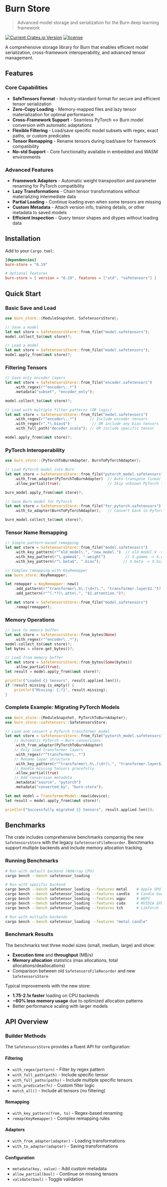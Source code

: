 # Burn Store

> Advanced model storage and serialization for the Burn deep learning framework

[![Current Crates.io Version](https://img.shields.io/crates/v/burn-store.svg)](https://crates.io/crates/burn-store)
[![license](https://shields.io/badge/license-MIT%2FApache--2.0-blue)](https://github.com/Tracel-AI/burn/blob/main/LICENSE)

A comprehensive storage library for Burn that enables efficient model serialization, cross-framework
interoperability, and advanced tensor management.

## Features

### Core Capabilities

- **SafeTensors Format** - Industry-standard format for secure and efficient tensor serialization
- **Zero-Copy Loading** - Memory-mapped files and lazy tensor materialization for optimal
  performance
- **Cross-Framework Support** - Seamless PyTorch ↔ Burn model conversion with automatic adaptations
- **Flexible Filtering** - Load/save specific model subsets with regex, exact paths, or custom
  predicates
- **Tensor Remapping** - Rename tensors during load/save for framework compatibility
- **No-std Support** - Core functionality available in embedded and WASM environments

### Advanced Features

- **Framework Adapters** - Automatic weight transposition and parameter renaming for PyTorch
  compatibility
- **Lazy Transformations** - Chain tensor transformations without materializing intermediate data
- **Partial Loading** - Continue loading even when some tensors are missing
- **Custom Metadata** - Attach version info, training details, or other metadata to saved models
- **Efficient Inspection** - Query tensor shapes and dtypes without loading data

## Installation

Add to your `Cargo.toml`:

```toml
[dependencies]
burn-store = "0.19"

# Optional features
burn-store = { version = "0.19", features = ["std", "safetensors"] }
```

## Quick Start

### Basic Save and Load

```rust
use burn_store::{ModuleSnapshot, SafetensorsStore};

// Save a model
let mut store = SafetensorsStore::from_file("model.safetensors");
model.collect_to(&mut store)?;

// Load a model
let mut store = SafetensorsStore::from_file("model.safetensors");
model.apply_from(&mut store)?;
```

### Filtering Tensors

```rust
// Save only encoder layers
let mut store = SafetensorsStore::from_file("encoder.safetensors")
    .with_regex(r"^encoder\..*")
    .metadata("subset", "encoder_only");

model.collect_to(&mut store)?;

// Load with multiple filter patterns (OR logic)
let mut store = SafetensorsStore::from_file("model.safetensors")
    .with_regex(r"^encoder\..*")      // Include encoder tensors
    .with_regex(r".*\.bias$")          // OR include any bias tensors
    .with_full_path("decoder.scale"); // OR include specific tensor

model.apply_from(&mut store)?;
```

### PyTorch Interoperability

```rust
use burn_store::{PyTorchToBurnAdapter, BurnToPyTorchAdapter};

// Load PyTorch model into Burn
let mut store = SafetensorsStore::from_file("pytorch_model.safetensors")
    .with_from_adapter(PyTorchToBurnAdapter)  // Auto-transpose linear weights
    .allow_partial(true);                     // Skip unknown PyTorch tensors

burn_model.apply_from(&mut store)?;

// Save Burn model for PyTorch
let mut store = SafetensorsStore::from_file("for_pytorch.safetensors")
    .with_to_adapter(BurnToPyTorchAdapter);   // Convert back to PyTorch format

burn_model.collect_to(&mut store)?;
```

### Tensor Name Remapping

```rust
// Simple pattern-based remapping
let mut store = SafetensorsStore::from_file("model.safetensors")
    .with_key_pattern(r"^old_model\.", "new_model.")  // old_model.X -> new_model.X
    .with_key_pattern(r"\.gamma$", ".weight")         // X.gamma -> X.weight
    .with_key_pattern(r"\.beta$", ".bias");          // X.beta -> X.bias

// Complex remapping with KeyRemapper
use burn_store::KeyRemapper;

let remapper = KeyRemapper::new()
    .add_pattern(r"^transformer\.h\.(\d+)\.", "transformer.layer$1.")?  // h.0 -> layer0
    .add_pattern(r"^(.*?)\.attn\.", "$1.attention.")?;                  // attn -> attention

let mut store = SafetensorsStore::from_file("model.safetensors")
    .remap(remapper);
```

### Memory Operations

```rust
// Save to memory buffer
let mut store = SafetensorsStore::from_bytes(None)
    .with_regex(r"^encoder\..*");
model.collect_to(&mut store)?;
let bytes = store.get_bytes()?;

// Load from memory buffer
let mut store = SafetensorsStore::from_bytes(Some(bytes))
    .allow_partial(true);
let result = model.apply_from(&mut store)?;

println!("Loaded {} tensors", result.applied.len());
if !result.missing.is_empty() {
    println!("Missing: {:?}", result.missing);
}
```

### Complete Example: Migrating PyTorch Models

```rust
use burn_store::{ModuleSnapshot, PyTorchToBurnAdapter};
use burn_store::safetensors::SafetensorsStore;

// Load and convert a PyTorch transformer model
let mut store = SafetensorsStore::from_file("pytorch_model.safetensors")
    // Automatic PyTorch → Burn conversions
    .with_from_adapter(PyTorchToBurnAdapter)
    // Only load transformer layers
    .with_regex(r"^transformer\..*")
    // Rename layer structure
    .with_key_pattern(r"^transformer\.h\.(\d+)\.", "transformer.layer$1.")
    // Handle missing tensors gracefully
    .allow_partial(true)
    // Add conversion metadata
    .metadata("source", "pytorch")
    .metadata("converted_by", "burn-store");

let mut model = TransformerModel::new(&device);
let result = model.apply_from(&mut store)?;

println!("Successfully migrated {} tensors", result.applied.len());
```

## Benchmarks

The crate includes comprehensive benchmarks comparing the new `SafetensorsStore` with the legacy
`SafetensorsFileRecorder`. Benchmarks support multiple backends and include memory allocation
tracking.

### Running Benchmarks

```bash
# Run with default backend (NdArray CPU)
cargo bench --bench safetensor_loading

# Run with specific backend
cargo bench --bench safetensor_loading --features metal    # Apple GPU
cargo bench --bench safetensor_loading --features candle   # Candle backend
cargo bench --bench safetensor_loading --features wgpu     # WGPU
cargo bench --bench safetensor_loading --features cuda     # NVIDIA GPU
cargo bench --bench safetensor_loading --features tch      # LibTorch

# Run with multiple backends
cargo bench --bench safetensor_loading --features "metal candle"
```

### Benchmark Results

The benchmarks test three model sizes (small, medium, large) and show:

- **Execution time** and **throughput** (MB/s)
- **Memory allocation** statistics (max allocations, total allocations/deallocations)
- Comparison between old `SafetensorsFileRecorder` and new `SafetensorsStore`

Typical improvements with the new store:

- **1.75-2.1x faster** loading on CPU backends
- **~60% less memory usage** due to optimized allocation patterns
- Better performance scaling with larger models

## API Overview

### Builder Methods

The `SafetensorsStore` provides a fluent API for configuration:

#### Filtering

- `with_regex(pattern)` - Filter by regex pattern
- `with_full_path(path)` - Include specific tensor
- `with_full_paths(paths)` - Include multiple specific tensors
- `with_predicate(fn)` - Custom filter logic
- `match_all()` - Include all tensors (no filtering)

#### Remapping

- `with_key_pattern(from, to)` - Regex-based renaming
- `remap(KeyRemapper)` - Complex remapping rules

#### Adapters

- `with_from_adapter(adapter)` - Loading transformations
- `with_to_adapter(adapter)` - Saving transformations

#### Configuration

- `metadata(key, value)` - Add custom metadata
- `allow_partial(bool)` - Continue on missing tensors
- `validate(bool)` - Toggle validation
